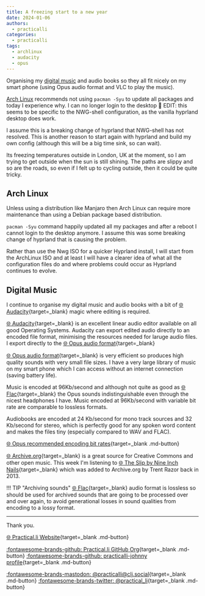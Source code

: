 ```yaml
---
title: A freezing start to a new year
date: 2024-01-06
authors:
  - practicalli
categories:
  - practicalli
tags:
  - archlinux
  - audacity
  - opus
---
```


Organising my [digital music](#digital-music) and audio books so they all fit nicely on my smart phone (using Opus audio format and VLC to play the music).

[Arch Linux](#arch-linux) recommends not using `pacman -Syu` to update all packages and today I experience why.  I can no longer login to the desktop :facepalm: EDIT: this seems to be specific to the NWG-shell configuration, as the vanilla hyprland desktop does work.

I assume this is a breaking change of hyprland that NWG-shell has not resolved.  This is another reason to start again with hyprland and build my own config (although this will be a big time sink, so can wait).

Its freezing temperatures outside in London, UK at the moment, so I am trying to get outside when the sun is still shining.  The paths are slippy and so are the roads, so even if I felt up to cycling outside, then it could be quite tricky.


<!-- more -->


## Arch Linux

Unless using a distribution like Manjaro then Arch Linux can require more maintenance than using a Debian package based distribution.

`pacman -Syu`  command happily updated all my packages and after a reboot I cannot login to the desktop anymore.  I assume this was some breaking change of hyprland that is causing the problem.

Rather than use the Nwg ISO for a quicker Hyprland install, I will start from the ArchLinux ISO and at least I will have a clearer idea of what all the configuration files do and where problems could occur as Hyprland continues to evolve.


## Digital Music

I continue to organise my digital music and audio books with a bit of [:globe_with_meridians: Audacity](https://www.audacityteam.org/){target=_blank} magic where editing is required.

[:globe_with_meridians: Audacity](https://www.audacityteam.org/){target=_blank} is an excellent linear audio editor available on all good Operating Systems.  Audacity can export edited audio directly to an encoded file format, minimising the resources needed for laruge audio files.  I export directly to the [:globe_with_meridians: Opus audio format](https://en.wikipedia.org/wiki/Opus_(audio_format)){target=_blank}

[:globe_with_meridians: Opus audio format](https://en.wikipedia.org/wiki/Opus_(audio_format)){target=_blank} is very efficient so produces high quality sounds with very small file sizes.  I have a very large library of music on my smart phone which I can access without an internet connection (saving battery life).

Music is encoded at 96Kb/second and although not quite as good as [:globe_with_meridians: Flac](https://en.wikipedia.org/wiki/FLAC){target=_blank} the Opus sounds indistinguishable even through the nicest headphones I have.  Music encoded at 96Kb/second with variable bit rate are comparable to lossless formats.

Audiobooks are encoded at 24 Kb/second for mono track sources and 32 Kb/second for stereo, which is perfectly good for any spoken word content and makes the files tiny (especially compared to WAV and FLAC).

[:globe_with_meridians: Opus recommended encoding bit rates](https://wiki.xiph.org/Opus_Recommended_Settings){target=_blank .md-button}

[:globe_with_meridians: Archive.org](https://archive.org/){target=_blank} is a great source for Creative Commons and other open music.  This week I'm listening to [:globe_with_meridians: The Slip by Nine Inch Nails](https://archive.org/details/NineInchNailsTheSlip24bit96khz){target=_blank} which was added to Archive.org by Trent Razor back in 2013.

!!! TIP "Archiving sounds"
    [:globe_with_meridians: Flac](https://en.wikipedia.org/wiki/FLAC){target=_blank} audio format is lossless so should be used for archived sounds that are going to be processed over and over again, to avoid generational losses in sound qualities from encoding to a lossy format.


---
Thank you.

[:globe_with_meridians: Practical.li Website](https://practical.li){target=_blank .md-button}

[:fontawesome-brands-github: Practical.li GitHub Org](https://github.com/practicalli){target=_blank .md-button}
[:fontawesome-brands-github: practicalli-johnny profile](https://github.com/practicalli-johnny){target=_blank .md-button}

[:fontawesome-brands-mastodon: @practicalli@clj.social](https://clj.social/@practicalli){target=_blank .md-button}
[:fontawesome-brands-twitter: @practical_li](https://twitter.com/practcial_li){target=_blank .md-button}
